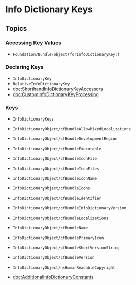 # Info Dictionary Keys

## Topics

### Accessing Key Values

- ``Foundation/Bundle/object(forInfoDictionaryKey:)``


### Declaring Keys

- ``InfoDictionaryKey``
- ``RelativeInfoDictionaryKey``
- <doc:ShorthandInfoDictionaryKeyAccessors>
- <doc:CustomInfoDictionaryKeyProcessing>


### Keys

- ``InfoDictionaryKeys``
- ``InfoDictionaryObject/cfBundleAllowMixedLocalizations``
- ``InfoDictionaryObject/cfBundleDevelopmentRegion``
- ``InfoDictionaryObject/cfBundleExecutable``
- ``InfoDictionaryObject/cfBundleIconFile``
- ``InfoDictionaryObject/cfBundleIconFiles``
- ``InfoDictionaryObject/cfBundleIconName``
- ``InfoDictionaryObject/cfBundleIcons``
- ``InfoDictionaryObject/cfBundleIdentifier``
- ``InfoDictionaryObject/cfBundleInfoDictionaryVersion``
- ``InfoDictionaryObject/cfBundleLocalizations``
- ``InfoDictionaryObject/cfBundleName``
- ``InfoDictionaryObject/cfBundlePrimaryIcon``
- ``InfoDictionaryObject/cfBundleShortVersionString``
- ``InfoDictionaryObject/cfBundleVersion``
- ``InfoDictionaryObject/nsHumanReadableCopyright``

- <doc:AdditionalInfoDictionaryConstants>
